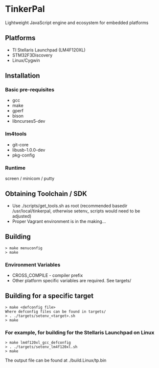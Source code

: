 TinkerPal
=========
Lightweight JavaScript engine and ecosystem for embedded platforms

Platforms
---------
- TI Stellaris Launchpad (LM4F120XL)
- STM32F3Discovery
- Linux/Cygwin

Installation
------------
### Basic pre-requisites
- gcc
- make
- gperf
- bison
- libncurses5-dev

### lm4tools
- git-core
- libusb-1.0.0-dev
- pkg-config

### Runtime
screen / minicom / putty

Obtaining Toolchain / SDK
-------------------------
- Use ./scripts/get_tools.sh as root (recommended basedir /usr/local/tinkerpal,
  otherwise setenv_<target> scripts would need to be adjusted)
- Proper Vagrant environment is in the making...

Building
--------
```
> make menuconfig
> make
```

### Environment Variables
- CROSS_COMPILE - compiler prefix
- Other platform specific variables are required. See targets/

Building for a specific target
------------------------------
```
> make <defconfig file>
Where defconfig files can be found in targets/
> . ./targets/setenv_<target>.sh
> make
```

### For example, for building for the Stellaris Launchpad on Linux
```
> make lm4f120xl_gcc_defconfig
> . ./targets/setenv_lm4f120xl.sh
> make
```

The output file can be found at ./build.Linux/tp.bin
